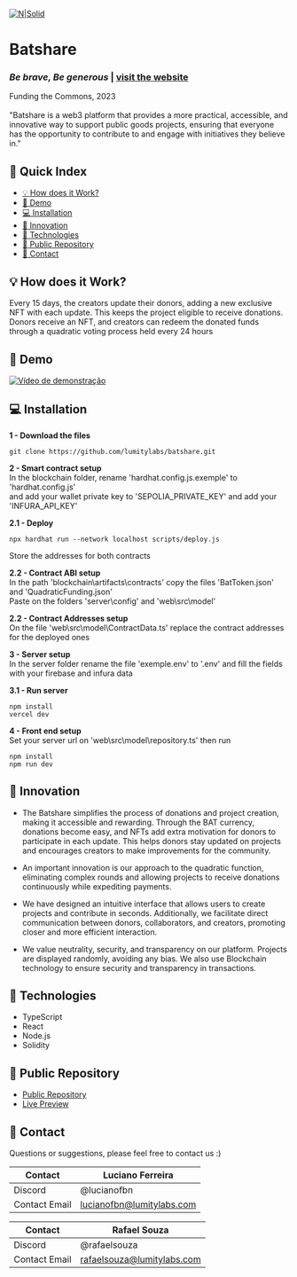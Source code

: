 [![N|Solid](https://i.imgur.com/0M6fLzp.png)](https://batshare.lumitylabs.com)
# Batshare
### _Be brave, Be generous_ | [visit the website](https://batshare.lumitylabs.com/)
Funding the Commons, 2023  
<br>"Batshare is a web3 platform that provides a more practical, accessible, and innovative way to support public goods projects, ensuring that everyone has the opportunity to contribute to and engage with initiatives they believe in."

## 📖 Quick Index
- [💡 How does it Work?](#-how-does-it-work)
- [🎥 Demo](#-demo)
- [💻 Installation](#-installation)
- [🚀 Innovation](#-innovation)
- [🔧 Technologies](#-technologies)
- [📁 Public Repository](#-public-repository)
- [📧 Contact](#-contact)
 
## 💡 How does it Work?  
Every 15 days, the creators update their donors, adding a new exclusive NFT with each update. This keeps the project eligible to receive donations. Donors receive an NFT, and creators can redeem the donated funds through a quadratic voting process held every 24 hours

## 🎥 Demo
[![Vídeo de demonstração](https://i.imgur.com/hEpxqgG.png)](https://www.youtube.com/watch?v=uPV6Z2Am6X8)

## 💻 Installation

**1 - Download the files**
```commandline
git clone https://github.com/lumitylabs/batshare.git
```
**2 - Smart contract setup**  
In the blockchain folder, rename 'hardhat.config.js.exemple' to 'hardhat.config.js'  
and add your wallet private key to 'SEPOLIA_PRIVATE_KEY' and add your 'INFURA_API_KEY'
  
**2.1 - Deploy**  
```commandline
npx hardhat run --network localhost scripts/deploy.js
```  
Store the addresses for both contracts  

**2.2 - Contract ABI setup**  
In the path 'blockchain\artifacts\contracts' copy the files 'BatToken.json' and 'QuadraticFunding.json'  
Paste on the folders 'server\config' and 'web\src\model'  

**2.2 - Contract Addresses setup**  
On the file 'web\src\model\ContractData.ts' replace the contract addresses for the deployed ones  
  
**3 - Server setup**  
In the server folder rename the file 'exemple.env' to '.env' and fill the fields with your firebase and infura data  
  
**3.1 - Run server**  
 ```commandline
npm install
vercel dev
```

**4 - Front end setup**  
Set your server url on 'web\src\model\repository.ts' then run
 ```commandline
npm install
npm run dev
```

## 🚀 Innovation
- The Batshare simplifies the process of donations and project creation, making it accessible and rewarding. Through the BAT currency, donations become easy, and NFTs add extra motivation for donors to participate in each update. This helps donors stay updated on projects and encourages creators to make improvements for the community.
    
- An important innovation is our approach to the quadratic function, eliminating complex rounds and allowing projects to receive donations continuously while expediting payments.
    
- We have designed an intuitive interface that allows users to create projects and contribute in seconds. Additionally, we facilitate direct communication between donors, collaborators, and creators, promoting closer and more efficient interaction.
    
- We value neutrality, security, and transparency on our platform. Projects are displayed randomly, avoiding any bias. We also use Blockchain technology to ensure security and transparency in transactions.

## 🔧 Technologies
- TypeScript
- React
- Node.js
- Solidity

## 📁 Public Repository

- [Public Repository](https://github.com/lumitylabs/batshare)
- [Live Preview](https://batshare.lumitylabs.com/)

## 📧 Contact
Questions or suggestions, please feel free to contact us :)  

| Contact | Luciano Ferreira |
| ------ | ------ |
| Discord | @lucianofbn |
| Contact Email | lucianofbn@lumitylabs.com |

| Contact | Rafael Souza | 
| ------ | ------ |
| Discord | @rafaelsouza |
| Contact Email | rafaelsouza@lumitylabs.com |
